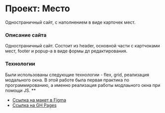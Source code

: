 # Проект: Место
 Одностраничный сайт, с наполнением в виде карточек мест. 
### Описание сайта
Одностраничный сайт. Состоит из header, основной части с картчоками мест, footer и popup-а в виде формы дл редактирования. 
### Технологии
Были использованы следующие технологии - flex, grid, реализация модального окна. В этой работе была первая практика по программированию, а именно реализация работы модлаьного окна при помощи JS. 
**

* [Ссылка на макет в Figma](https://www.figma.com/file/2cn9N9jSkmxD84oJik7xL7/JavaScript.-Sprint-4?node-id=0%3A1)
* [Ссылка на GH Pages]()
